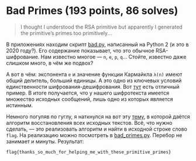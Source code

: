 # Bad Primes (193 points, 86 solves)

> I thought I understood the RSA primitive but apparently I generated the primitive’s primes too primitively...

В приложениях находим скрипт [bad.py](./bad.py), написанный на Python 2 (и это в 2020 году?). Его содержание
показывает, что это обычное RSA-шифрование. Нам известно многое — `n`, `e`, `p`, `q`... Стойте, известно даже слишком
много, в чём же подвох?

А вот в чём: экспонента `e` и значение функции Кармайкла `λ(n)` имеют общий делитель, больший
единицы. А это одно из ключевых условий единственности шифрования-дешифрования. Вот [тут](https://crypto.stackexchange.com/questions/12255/in-rsa-why-is-it-important-to-choose-e-so-that-it-is-coprime-to-%CF%86n)
есть отличный пример. В итоге получается, что у нашего шифротекста имеется множество исходных сообщений, лишь одно из
которых является истинным.

Немного погуляв по гуглу, я наткнулся на вот эту [тему](https://crypto.stackexchange.com/questions/81949/how-to-compute-m-value-from-rsa-if-phin-is-not-relative-prime-with-the-e),
в которой даётся алгоритм восстановления всех исходных текстов. Всё, что нужно сделать, — это реализовать алгоритм и
найти в исходной строке слово `flag`. На реализацию можно посмотреть в [bad_primes.py](./bad_primes.py). Перебор не занимает и
минуты. Результат:

```
flag{thanks_so_much_for_helping_me_with_these_primitive_primes}
```
 